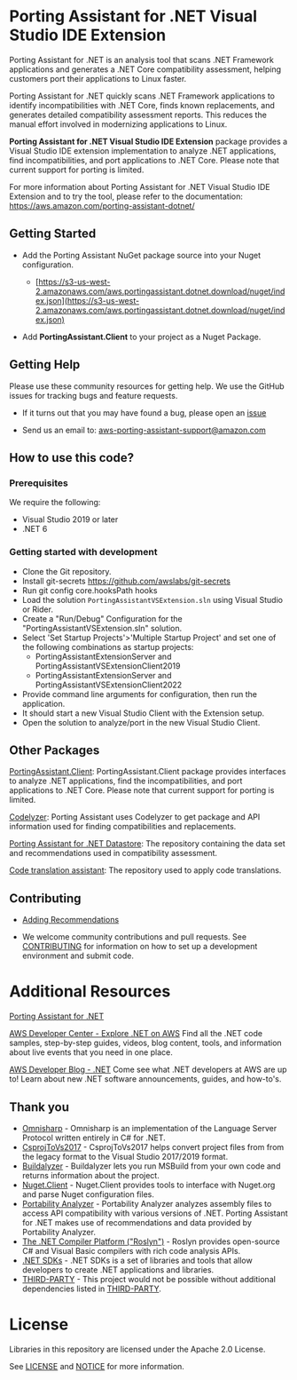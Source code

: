 # Porting Assistant for .NET Visual Studio IDE Extension
 
Porting Assistant for .NET is an analysis tool that scans .NET Framework applications and generates a .NET Core compatibility assessment, helping customers port their applications to Linux faster.
 
Porting Assistant for .NET quickly scans .NET Framework applications to identify incompatibilities with .NET Core, finds known replacements, and generates detailed compatibility assessment reports. This reduces the manual effort involved in modernizing applications to Linux.
 
**Porting Assistant for .NET Visual Studio IDE Extension**  package provides a Visual Studio IDE extension implementation to analyze .NET applications, find incompatibilities, and port applications to .NET Core. Please note that current support for porting is limited.
 
For more information about Porting Assistant for .NET Visual Studio IDE Extension and to try the tool, please refer to the documentation: https://aws.amazon.com/porting-assistant-dotnet/

## Getting Started

* Add the Porting Assistant NuGet package source into your Nuget configuration. 
   * [https://s3-us-west-2.amazonaws.com/aws.portingassistant.dotnet.download/nuget/index.json](https://s3-us-west-2.amazonaws.com/aws.portingassistant.dotnet.download/nuget/index.json)
   
* Add **PortingAssistant.Client** to your project as a Nuget Package.

## Getting Help

Please use these community resources for getting help. We use the GitHub issues
for tracking bugs and feature requests.

* If it turns out that you may have found a bug,
  please open an [issue](https://github.com/aws/porting-assistant-dotnet-visual-studio-ide-extension/issues/new)
  
* Send us an email to: aws-porting-assistant-support@amazon.com
  
## How to use this code?

### Prerequisites

We require the following:

* Visual Studio 2019 or later
* .NET 6

### Getting started with development

* Clone the Git repository.
* Install git-secrets https://github.com/awslabs/git-secrets
* Run git config core.hooksPath hooks
* Load the solution `PortingAssistantVSExtension.sln` using Visual Studio or Rider. 
* Create a "Run/Debug" Configuration for the "PortingAssistantVSExtension.sln" solution.
* Select 'Set Startup Projects'>'Multiple Startup Project' and set one of the following combinations as startup projects: 
  * PortingAssistantExtensionServer and PortingAssistantVSExtensionClient2019
  * PortingAssistantExtensionServer and PortingAssistantVSExtensionClient2022
* Provide command line arguments for configuration, then run the application.
* It should start a new Visual Studio Client with the Extension setup.
* Open the solution to analyze/port in the new Visual Studio Client.

## Other Packages
[PortingAssistant.Client](https://github.com/aws/porting-assistant-dotnet-client): PortingAssistant.Client package provides interfaces to analyze .NET applications, find the incompatibilities, and port applications to .NET Core. Please note that current support for porting is limited.

[Codelyzer](https://github.com/aws/codelyzer): Porting Assistant uses Codelyzer to get package and API information used for finding compatibilities and replacements.

[Porting Assistant for .NET Datastore](https://github.com/aws/porting-assistant-dotnet-datastore): The repository containing the data set and recommendations used in compatibility assessment.

[Code translation assistant](https://github.com/aws/cta): The repository used to apply code translations.


## Contributing
* [Adding Recommendations](https://github.com/aws/porting-assistant-dotnet-datastore/blob/master/RECOMMENDATIONS.md)

* We welcome community contributions and pull requests. See
[CONTRIBUTING](./CONTRIBUTING.md) for information on how to set up a development
environment and submit code.

# Additional Resources
 
[Porting Assistant for .NET](https://docs.aws.amazon.com/portingassistant/index.html)
 
[AWS Developer Center - Explore .NET on AWS](https://aws.amazon.com/developer/language/net/)
Find all the .NET code samples, step-by-step guides, videos, blog content, tools, and information about live events that you need in one place.
 
[AWS Developer Blog - .NET](https://aws.amazon.com/blogs/developer/category/programing-language/dot-net/)
Come see what .NET developers at AWS are up to!  Learn about new .NET software announcements, guides, and how-to's.

## Thank you
* [Omnisharp](https://github.com/OmniSharp/csharp-language-server-protocol) - Omnisharp is an implementation of the Language Server Protocol written entirely in C# for .NET.
* [CsprojToVs2017](https://github.com/hvanbakel/CsprojToVs2017) - CsprojToVs2017 helps convert project files from from the legacy format to the Visual Studio 2017/2019 format.
* [Buildalyzer](https://github.com/daveaglick/Buildalyzer) - Buildalyzer lets you run MSBuild from your own code and returns information about the project.
* [Nuget.Client](https://github.com/NuGet/NuGet.Client) - Nuget.Client provides tools to interface with Nuget.org and parse Nuget configuration files.
* [Portability Analyzer](https://github.com/microsoft/dotnet-apiport) - Portability Analyzer analyzes assembly files to access API compatibility with various versions of .NET. Porting Assistant for .NET makes use of recommendations and data provided by Portability Analyzer.
* [The .NET Compiler Platform ("Roslyn")](https://github.com/dotnet/roslyn) - Roslyn provides open-source C# and Visual Basic compilers with rich code analysis APIs. 
* [.NET SDKs](https://dotnet.microsoft.com/) - .NET SDKs is a set of libraries and tools that allow developers to create .NET applications and libraries.
* [THIRD-PARTY](./LICENSE-THIRD-PARTY.txt) - This project would not be possible without additional dependencies listed in [THIRD-PARTY](./LICENSE-THIRD-PARTY.txt).

# License

Libraries in this repository are licensed under the Apache 2.0 License.

See [LICENSE](./LICENSE) and [NOTICE](./NOTICE) for more information.  
